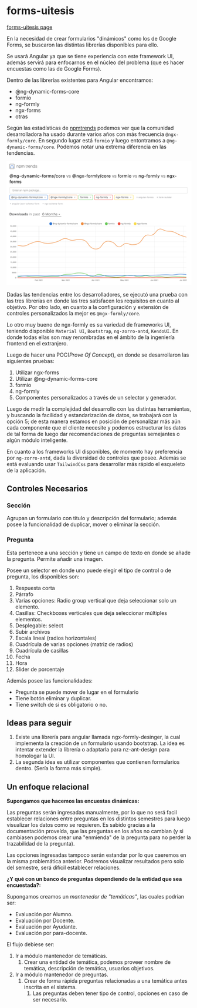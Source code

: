 # forms-uitesis

[forms-uitesis page](https://begandroide.github.io/forms-uitesis)

En la necesidad de crear formularios "dinámicos" como los de Google Forms, se buscaron las distintas librerías disponibles para ello.

Se usará Angular ya que se tiene experiencia con este framework UI, además servirá para enfocarnos en el núcleo del problema (que es hacer encuestas como las de Google Forms).

Dentro de las librerías existentes para Angular encontramos:
- @ng-dynamic-forms-core
- formio
- ng-formly
- ngx-forms
- otras

Según las estadísticas de [npmtrends](https://www.npmtrends.com/@ngx-formly/core-vs-formio-vs-ng-formly-vs-ngx-forms-vs-@ng-dynamic-forms/core) podemos ver que la comunidad desarrolladora ha usado durante varios años con más frecuencia `@ngx-formly/core`. En segundo lugar está `formio` y luego entontramos a `@ng-dynamic-forms/core`. Podemos notar una extrema diferencia en las tendencias.

![npmtrends dynamic forms](images/npmtrends.png)

Dadas las tendencias entre los desarrolladores, se ejecutó una prueba con las tres librerías en donde las tres satisfacen los requisitos en cuanto al objetivo. Por otro lado, en cuanto a la configuración y extensión de controles personalizados la mejor es `@ngx-formly/core`.

Lo otro muy bueno de ngx-formly es su variedad de frameworks UI, teniendo disponible `Material UI`, `Bootstrap`, `ng-zorro-antd`, `KendoUI`. En donde todas ellas son muy renombradas en el ámbito de la ingeniería frontend en el extranjero.

Luego de hacer una POC(*Prove Of Concept*), en donde se desarrollaron las siguientes pruebas:
1. Utilizar ngx-forms
2. Utilizar @ng-dynamic-forms-core
3. formio
4. ng-formly
5. Componentes personalizados a través de un selector y generador.

Luego de medir la complejidad del desarrollo con las distintas herramientas, y buscando la facilidad y estandarización de datos, se trabajará con la opción 5; 
de esta manera estamos en posición de personalizar más aún cada componente que el cliente necesite y podemos estructurar los datos de tal forma de luego dar 
recomendaciones de preguntas semejantes o algún módulo inteligente.

En cuanto a los frameworks UI disponibles, de momento hay preferencia por `ng-zorro-antd`, dada la diversidad de controles que posee. Además se está evaluando usar `TailwindCss` para desarrollar más rápido el esqueleto de la aplicación.

## Controles Necesarios

### Sección
Agrupan un formulario con título y descripción del formulario; además posee la funcionalidad de duplicar, mover o eliminar la sección.


### Pregunta
Esta pertenece a una sección y tiene un campo de texto en donde se añade la pregunta. Permite añadir una imagen.

Posee un selector en donde uno puede elegir el tipo de control o de pregunta, los disponibles son:

1. Respuesta corta
2. Párrafo
3. Varias opciones: Radio group vertical que deja seleccionar solo un elemento.
4. Casillas: Checkboxes verticales que deja seleccionar múltiples elementos.
5. Desplegable: select
6. Subir archivos
7. Escala lineal (radios horizontales)
8. Cuadrícula de varias opciones (matriz de radios)
9. Cuadrícula de casillas
10. Fecha
11. Hora
12. Slider de porcentaje

Además posee las funcionalidades:
- Pregunta se puede mover de lugar en el formulario
- Tiene botón eliminar y duplicar.
- Tiene switch de si es obligatorio o no.

## Ideas para seguir

1. Existe una librería para angular llamada ngx-formly-desinger, la cual implementa la creación de un formulario usando bootstrap.
La idea es intentar extender la librería o adaptarla para nz-ant-design para homologar la UI.
2. La segunda idea es utilizar componentes que contienen formularios dentro. (Sería la forma más simple). 


## Un enfoque relacional

__Supongamos que hacemos las encuestas dinámicas:__

Las preguntas serán ingresadas manualmente, por lo que no será facil establecer relaciones entre preguntas en los distintos semestres
para luego visualizar los datos como se requieren. Es sabido gracias a la documentación proveída, que las preguntas en los años no cambian
(y si cambiasen podemos crear una "enmienda" de la pregunta para no perder la trazabilidad de la pregunta).

Las opciones ingresadas tampoco serán estandar por lo que caeremos en la misma problemática anterior. Podremos visualizar resultados 
pero solo del semestre, será difícil establecer relaciones.


__¿Y qué con un banco de preguntas dependiendo de la entidad que sea encuestada?:__

Supongamos creamos un *mantenedor de "temáticas"*, las cuales podrían ser:
- Evaluación por Alumno.
- Evaluación por Docente.
- Evaluación por Ayudante.
- Evaluación por para-docente.

El flujo debiese ser:
1. Ir a módulo mantenedor de temáticas.
   1. Crear una entidad de temática, podemos proveer nombre de temática, descripción de temática, usuarios objetivos.
2. Ir a módulo mantenedor de preguntas.
   1. Crear de forma rápida preguntas relacionadas a una temática antes inscrita en el sistema.
      1. Las preguntas deben tener tipo de control, opciones en caso de ser necesario.


